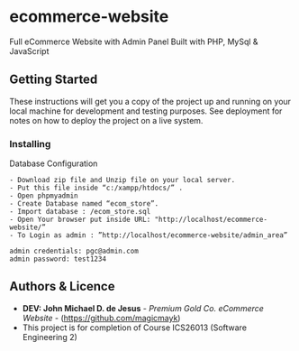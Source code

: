 # ecommerce-website
Full eCommerce Website with Admin Panel Built with PHP, MySql & JavaScript

## Getting Started

These instructions will get you a copy of the project up and running on your local machine for development and testing purposes. See deployment for notes on how to deploy the project on a live system.

### Installing

Database Configuration
```
- Download zip file and Unzip file on your local server.
- Put this file inside “c:/xampp/htdocs/” .
- Open phpmyadmin
- Create Database named “ecom_store”. 
- Import database : /ecom_store.sql
- Open Your browser put inside URL: "http://localhost/ecommerce-website/”
- To Login as admin : ”http://localhost/ecommerce-website/admin_area”

admin credentials: pgc@admin.com
admin password: test1234
```


## Authors & Licence

* **DEV: John Michael D. de Jesus** - *Premium Gold Co. eCommerce Website* - (https://github.com/magicmayk)
* This project is for completion of Course ICS26013 (Software Engineering 2)
